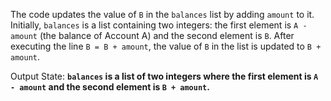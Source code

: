 The code updates the value of `B` in the `balances` list by adding `amount` to it. Initially, `balances` is a list containing two integers: the first element is `A - amount` (the balance of Account A) and the second element is `B`. After executing the line `B = B + amount`, the value of `B` in the list is updated to `B + amount`.

Output State: **`balances` is a list of two integers where the first element is `A - amount` and the second element is `B + amount`.**